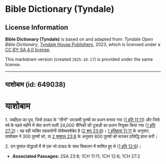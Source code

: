 # Bible Dictionary (Tyndale)

## License Information

**Bible Dictionary (Tyndale)** is based on and adapted from: _Tyndale Open Bible Dictionary_, [Tyndale House Publishers](https://tyndaleopenresources.com/), 2023, which is licensed under a [CC BY-SA 4.0 license](https://creativecommons.org/licenses/by-sa/4.0/legalcode.en).

This markdown version (created `2025-10-17`) is provided under the same license.



--------------------------------

## याशोबाम (id: 649038)

याशोबाम
=======

1\. जब्दीएल का पुत्र, जिसे दाऊद के “तीनों” पराक्रमी पुरुषों का प्रधान बनाया गया ([1 इति 11:11](https://ref.ly/1Chr11:11)) और जिसे वर्ष के पहले महीने में सेवा करने वाली 24,000 सैनिकों की टुकड़ी का प्रधान नियुक्त किया गया ([1 इति 27:2](https://ref.ly/1Chr27:2))। यह वही व्यक्ति तहकमोनी योशेब्यश्शेबेत है ([2 शमू 23:8](https://ref.ly/2Sam23:8))। [1 इतिहास 11:11](https://ref.ly/1Chr11:11) के अनुसार, याशोबाम ने 300 पुरुषों को, या [2 शमूएल 23:8](https://ref.ly/2Sam23:8) के अनुसार 800 पुरुषों को मारकर प्रसिद्धि प्राप्त करी।

2\. उन कुशल योद्धाओं में से एक जो दाऊद के साथ सिकलग में शामिल हुए थे ([1 इति 12:6](https://ref.ly/1Chr12:6))।

* **Associated Passages:** 2SA 23:8; 1CH 11:11; 1CH 12:6; 1CH 27:2

